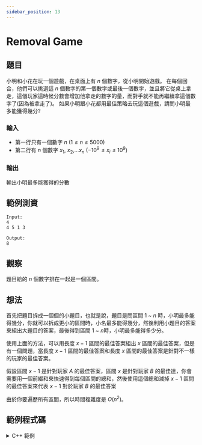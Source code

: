 ```yaml
---
sidebar_position: 13
---
```


Removal Game
===

## 題目

小明和小花在玩一個遊戲，在桌面上有 $n$ 個數字，從小明開始遊戲。
在每個回合，他們可以挑選這 $n$ 個數字的第一個數字或最後一個數字，並且將它從桌上拿走，這個玩家這時候分數會增加他拿走的數字的量，而對手就不能再繼續拿這個數字了(因為被拿走了)。
如果小明跟小花都用最佳策略去玩這個遊戲，請問小明最多能獲得幾分?

### 輸入
- 第一行只有一個數字 $n$ ($1 \le n \le 5000$)
- 第二行有 $n$ 個數字 $x_1$, $x_2$,...$x_n$ ($-10^9 \le x_i \le 10^9$)

### 輸出
輸出小明最多能獲得的分數

## 範例測資
```
Input:
4
4 5 1 3

Output:
8
```

## 觀察
題目給的 $n$ 個數字排在一起是一個區間。

## 想法
首先把題目拆成一個個的小題目，也就是說，題目是問區間 $1$ \~ $n$ 時，小明最多能得幾分，你就可以拆成更小的區間時，小名最多能得幾分，然後利用小題目的答案來組出大題目的答案，最後得到區間 $1$ \~ $n$時，小明最多能得多少分。

使用上面的方法，可以用長度 $x-1$ 區間的最佳答案組出 $x$ 區間的最佳答案，但是有一個問題，當長度 $x-1$ 區間的最佳答案和長度 $x$ 區間的最佳答案是針對不一樣的玩家的最佳答案。

假設區間 $x-1$ 是針對玩家 $A$ 的最佳答案，區間 $x$ 是針對玩家 $B$ 的最佳達，你會需要用一個前綴和來快速得到每個區間的總和，然後使用這個總和減掉 $x-1$ 區間的最佳答案來代表 $x-1$ 對於玩家 $B$ 的最佳答案

由於你要遍歷所有區間，所以時間複雜度是 $O(n^2)$。

## 範例程式碼

<details>
<summary>C++ 範例</summary>

```cpp
#include <bits/stdc++.h>
using namespace std;
long long int dp[5010][5010];
long long int a[5010];
long long int Pre[5010];
void rec(int l,int r){
    if(l == r){
        dp[l][r] = a[l];
        return;
    }
    if(dp[l + 1][r] == -1e18) rec(l + 1, r);
    dp[l][r] = max(dp[l][r], a[l] + Pre[r] - Pre[l] - dp[l + 1][r]);
    if(dp[l][r - 1] == -1e18) rec(l, r - 1);
    dp[l][r] = max(dp[l][r], a[r] + Pre[r - 1] - Pre[l - 1] - dp[l][r - 1]);
    return;
}
int main() {
    for(int i = 1; i <= 5000; i++) {
        for(int j = 1; j <= 5000; j++) {
            dp[i][j] = -1e18;
        }
    }
    int n;
    cin >> n;
    for(int i = 1; i <=n ; i++) {
        cin >> a[i];
        Pre[i] = a[i] + Pre[i - 1];
    }
    rec(1, n);
    cout << dp[1][n];
    return 0;
}
```

</summary>
